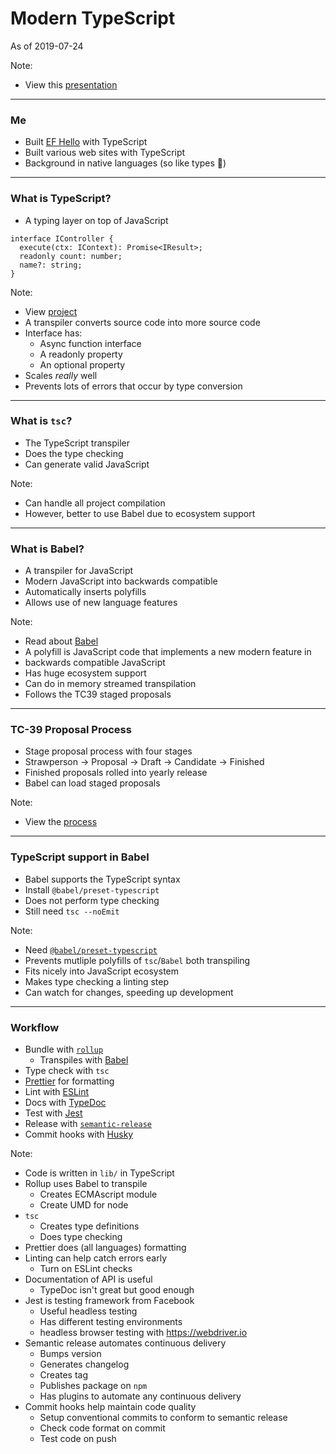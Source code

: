 # Modern TypeScript

As of 2019-07-24

Note:

- View this [presentation][presentation]

---

### Me

- Built [EF Hello][ef-hello] with TypeScript
- Built various web sites with TypeScript
- Background in native languages (so like types 🙂)

---

### What is TypeScript?

- A typing layer on top of JavaScript

```
interface IController {
  execute(ctx: IContext): Promise<IResult>;
  readonly count: number;
  name?: string;
}
```

Note:

- View [project][typescript]
- A transpiler converts source code into more source code
- Interface has:
  - Async function interface
  - A readonly property
  - An optional property
- Scales _really_ well
- Prevents lots of errors that occur by type conversion

---

### What is `tsc`?

- The TypeScript transpiler
- Does the type checking
- Can generate valid JavaScript

Note:

- Can handle all project compilation
- However, better to use Babel due to ecosystem support

---

### What is Babel?

- A transpiler for JavaScript
- Modern JavaScript into backwards compatible
- Automatically inserts polyfills
- Allows use of new language features

Note:

- Read about [Babel][babel]
- A polyfill is JavaScript code that implements a new modern feature in
- backwards compatible JavaScript
- Has huge ecosystem support
- Can do in memory streamed transpilation
- Follows the TC39 staged proposals

---

### TC-39 Proposal Process

- Stage proposal process with four stages
- Strawperson → Proposal → Draft → Candidate → Finished
- Finished proposals rolled into yearly release
- Babel can load staged proposals

Note:

- View the [process][tc-39-process]

---

### TypeScript support in Babel

- Babel supports the TypeScript syntax
- Install `@babel/preset-typescript`
- Does not perform type checking
- Still need `tsc --noEmit`

Note:

- Need [`@babel/preset-typescript`][babel-preset-typescript]
- Prevents mutliple polyfills of `tsc`/`Babel` both transpiling
- Fits nicely into JavaScript ecosystem
- Makes type checking a linting step
- Can watch for changes, speeding up development

---

### Workflow

- Bundle with [`rollup`][rollup]
  - Transpiles with [Babel][babel]
- Type check with `tsc`
- [Prettier][prettier] for formatting
- Lint with [ESLint][eslint]
- Docs with [TypeDoc][typedoc]
- Test with [Jest][jest]
- Release with [`semantic-release`][semantic-release]
- Commit hooks with [Husky][husky]

Note:

- Code is written in `lib/` in TypeScript
- Rollup uses Babel to transpile
  - Creates ECMAscript module
  - Create UMD for node
- `tsc`
  - Creates type definitions
  - Does type checking
- Prettier does (all languages) formatting
- Linting can help catch errors early
  - Turn on ESLint checks
- Documentation of API is useful
  - TypeDoc isn't great but good enough
- Jest is testing framework from Facebook
  - Useful headless testing
  - Has different testing environments
  - headless browser testing with https://webdriver.io
- Semantic release automates continuous delivery
  - Bumps version
  - Generates changelog
  - Creates tag
  - Publishes package on `npm`
  - Has plugins to automate any continuous delivery
- Commit hooks help maintain code quality
  - Setup conventional commits to conform to semantic release
  - Check code format on commit
  - Test code on push

[ef-hello]: https://www.efhello.com/
[webdriver]: https://webdriver.io
[prettier]: https://prettier.io/
[rollup]: https://rollupjs.org
[presentation]: https://gitpitch.com/mattyclarkson/slides-typescript
[typescript]: https://www.typescriptlang.org/
[tc-39-process]: https://tc39.es/process-document/
[babel]: https://babeljs.io
[babel-preset-typescript]: https://babeljs.io/docs/en/babel-preset-typescript
[eslint]: https://eslint.org/
[typedoc]: https://typedoc.org/
[jsdoc]: https://jsdoc.app/
[jest]: https://jestjs.io/
[husky]: https://github.com/typicode/husky
[semantic-release]: https://semantic-release.gitbook.io/semantic-release/
